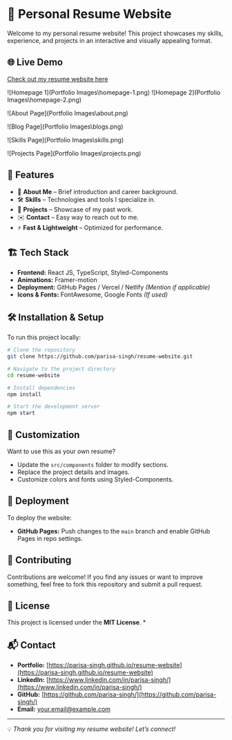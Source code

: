 # 📄 Personal Resume Website

Welcome to my personal resume website! This project showcases my skills, experience, and projects in an interactive and visually appealing format.

## 🌐 Live Demo
[Check out my resume website here](https://parisa-singh.github.io/resume-website/) 

![Homepage 1](Portfolio Images\homepage-1.png) 
![Homepage 2](Portfolio Images\homepage-2.png) 

![About Page](Portfolio Images\about.png)

![Blog Page](Portfolio Images\blogs.png) 

![Skills Page](Portfolio Images\skills.png) 

![Projects Page](Portfolio Images\projects.png)

## 🚀 Features
- 📌 **About Me** – Brief introduction and career background.
- 🛠 **Skills** – Technologies and tools I specialize in.
- 💼 **Projects** – Showcase of my past work.
- ✉️ **Contact** – Easy way to reach out to me.
- ⚡ **Fast & Lightweight** – Optimized for performance.

## 🏗 Tech Stack
- **Frontend:** React JS, TypeScript, Styled-Components
- **Animations:** Framer-motion
- **Deployment:** GitHub Pages / Vercel / Netlify *(Mention if applicable)*
- **Icons & Fonts:** FontAwesome, Google Fonts *(If used)*


## 🛠 Installation & Setup
To run this project locally:

```bash
# Clone the repository
git clone https://github.com/parisa-singh/resume-website.git

# Navigate to the project directory
cd resume-website

# Install dependencies
npm install

# Start the development server
npm start
```

## 🎨 Customization
Want to use this as your own resume?
- Update the `src/components` folder to modify sections.
- Replace the project details and images.
- Customize colors and fonts using Styled-Components.

## 🚀 Deployment
To deploy the website:
- **GitHub Pages:** Push changes to the `main` branch and enable GitHub Pages in repo settings.

## 🤝 Contributing
Contributions are welcome! If you find any issues or want to improve something, feel free to fork this repository and submit a pull request.

## 📜 License
This project is licensed under the **MIT License**. *

## 📬 Contact
- **Portfolio:** [https://parisa-singh.github.io/resume-website](https://parisa-singh.github.io/resume-website)
- **LinkedIn:** [https://www.linkedin.com/in/parisa-singh/](https://www.linkedin.com/in/parisa-singh/)
- **GitHub:** [https://github.com/parisa-singh/](https://github.com/parisa-singh/)
- **Email:** your.email@example.com

---
💡 *Thank you for visiting my resume website! Let’s connect!*
